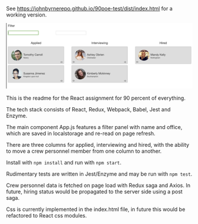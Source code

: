 See https://johnbyrnerepo.github.io/90poe-test/dist/index.html for a working version.

<p align="center">
  <img src="images/Screenshot.png" width="600" title="Menu">
</p>

This is the readme for the React assignment for 90 percent of everything.

The tech stack consists of React, Redux, Webpack, Babel, Jest and Enzyme.

The main component App.js features a filter panel with name and office, which are saved in localstorage and re-read on page refresh.

There are three columns for applied, interviewing and hired, with the ability to move a crew personnel member from one column to another.

Install with `npm install` and run with `npm start`.

Rudimentary tests are written in Jest/Enzyme and may be run with `npm test`.

Crew personnel data is fetched on page load with Redux saga and Axios. In future, hiring status would be propagated to the server side using a post saga.

Css is currently implemented in the index.html file, in future this would be refactored to React css modules.
